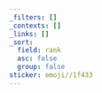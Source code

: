```yaml
---
_filters: []
_contexts: []
_links: []
_sort:
  field: rank
  asc: false
  group: false
sticker: emoji//1f433
---
```

